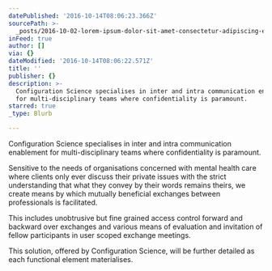 ```yaml
---
datePublished: '2016-10-14T08:06:23.366Z'
sourcePath: >-
  _posts/2016-10-02-lorem-ipsum-dolor-sit-amet-consectetur-adipiscing-elit-aen.md
inFeed: true
author: []
via: {}
dateModified: '2016-10-14T08:06:22.571Z'
title: ''
publisher: {}
description: >-
  Configuration Science specialises in inter and intra communication enablement
  for multi-disciplinary teams where confidentiality is paramount.
starred: true
_type: Blurb

---
```

Configuration Science specialises in inter and intra communication enablement for multi-disciplinary teams where confidentiality is paramount.

Sensitive to the needs of organisations concerned with mental health care where clients only ever discuss their private issues with the strict understanding that what they convey by their words remains theirs, we create means by which mutually beneficial exchanges between professionals is facilitated.

This includes unobtrusive but fine grained access control forward and backward over exchanges and various means of evaluation and invitation of fellow participants in user scoped exchange meetings.

This solution, offered by Configuration Science, will be further detailed as each functional element materialises.